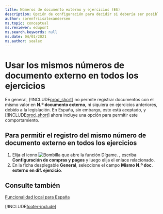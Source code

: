 ```yaml
---
title: Números de documento externo y ejercicios (ES)
description: Opción de configuración para decidir si debería ser posible reutilizar números de documento externo en los ejercicios en la versión en español de Business Central.
author: sorenfriisalexandersen
ms.topic: conceptual
ms.reviewer: edupont
ms.search.keywords: null
ms.date: 04/01/2021
ms.author: soalex
---
```

# Usar los mismos números de documento externo en todos los ejercicios

En general, [!INCLUDE[prod_short](../../includes/prod_short.md)] no permite registrar documentos con el mismo valor en **N.º documento externo**, ni siquiera en ejercicios anteriores, debido a la legislación. En España, sin embargo, esto está aceptado, y [!INCLUDE[prod_short](../../includes/prod_short.md)] ahora incluye una opción para permitir este comportamiento.  

## Para permitir el registro del mismo **número de documento externo** en todos los ejercicios

1. Elija el icono ![Bombilla que abre la función Dígame.](../../media/ui-search/search_small.png "Dígame qué desea hacer") , escriba **Configuración de compras y pagos** y luego elija el enlace relacionado.  
2. En la ficha desplegable **General**, seleccione el campo **Mismo N.º doc. externo en dif. ejercicio**.

## Consulte también

[Funcionalidad local para España](spain-local-functionality.md)


[!INCLUDE[footer-include](../../includes/footer-banner.md)]